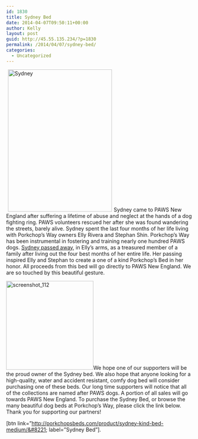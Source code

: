 ```yaml
---
id: 1830
title: Sydney Bed
date: 2014-04-07T09:50:11+00:00
author: Kelly
layout: post
guid: http://45.55.135.234/?p=1830
permalink: /2014/04/07/sydney-bed/
categories:
  - Uncategorized
---
```

<img class="alignleft  wp-image-1831" style="margin-left: 5px; margin-right: 5px;" alt="Sydney" src="https://pawsnewengland.com/wp-content/uploads/2014/04/Sydney-469x640.jpg" width="281" height="384" />Sydney came to PAWS New England after suffering a lifetime of abuse and neglect at the hands of a dog fighting ring. PAWS volunteers rescued her after she was found wandering the streets, barely alive. Sydney spent the last four months of her life living with Porkchop&#8217;s Way owners Elly Rivera and Stephan Shin. Porkchop&#8217;s Way has been instrumental in fostering and training nearly one hundred PAWS dogs. <a href="https://www.facebook.com/photo.php?fbid=669811329754617&set=a.284320301637057.70524.106570126078743&type=1&theater" target="_blank" data-cke-saved-href="https://www.facebook.com/photo.php?fbid=669811329754617&set=a.284320301637057.70524.106570126078743&type=1&theater">Sydney passed away</a>, in Elly&#8217;s arms, as a treasured member of a family after living out the four best months of her entire life. Her passing inspired Elly and Stephan to create a one of a kind Porkchop&#8217;s Bed in her honor. All proceeds from this bed will go directly to PAWS New England. We are so touched by this beautiful gesture.

<img class="alignright  wp-image-1832" alt="screenshot_112" src="https://pawsnewengland.com/wp-content/uploads/2014/04/screenshot_112.jpg" width="236" height="240" />We hope one of our supporters will be the proud owner of the Sydney bed. We also hope that anyone looking for a high-quality, water and accident resistant, comfy dog bed will consider purchasing one of these beds. Our long time supporters will notice that all of the collections are named after PAWS dogs. A portion of all sales will go towards PAWS New England. To purchase the Sydney Bed, or browse the many beautiful dog beds at Porkchop&#8217;s Way, please click the link below. Thank you for supporting our partners!
  
[btn link=&#8221;http://porkchopsbeds.com/product/sydney-kind-bed-medium/&#8221; label=&#8221;Sydney Bed&#8221;].